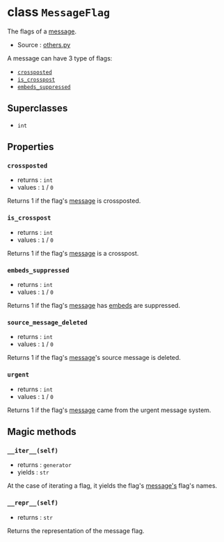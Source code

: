 # class `MessageFlag`

The flags of a [message](Message.md).

- Source : [others.py](https://github.com/HuyaneMatsu/hata/blob/master/hata/others.py)

A message can have 3 type of flags:
- [`crossposted`](#crossposted)
- [`is_crosspost`](#is_crosspost)
- [`embeds_suppressed`](#embeds_suppressed)

## Superclasses

- `int`

## Properties

### `crossposted`

- returns : `int`
- values : `1` / `0`

Returns 1 if the flag's [message](Message.md) is crossposted.

### `is_crosspost`

- returns : `int`
- values : `1` / `0`

Returns 1 if the flag's [message](Message.md) is a crosspost.

### `embeds_suppressed`

- returns : `int`
- values : `1` / `0`

Returns 1 if the flag's [message](Message.md) has [embeds](Message.md#embeds)
are suppressed.

### `source_message_deleted`

- returns : `int`
- values : `1` / `0`

Returns 1 if the flag's [message](Message.md)'s source message is deleted.

### `urgent`

- returns : `int`
- values : `1` / `0`

Returns 1 if the flag's [message](Message.md) came from the urgent message
system.

## Magic methods

### `__iter__(self)`

- returns : `generator`
- yields : `str`

At the case of iterating a flag, it yields the flag's [message's](Message.md)
flag's names.

### `__repr__(self)`

- returns : `str`

Returns the representation of the message flag.
